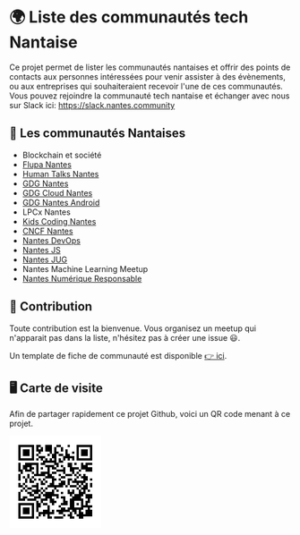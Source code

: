 # 🌍 Liste des communautés tech Nantaise

Ce projet permet de lister les communautés nantaises et offrir des points de contacts aux personnes intéressées pour venir assister à des évènements, ou aux entreprises qui souhaiteraient recevoir l'une de ces communautés.
Vous pouvez rejoindre la communauté tech nantaise et échanger avec nous sur Slack ici: https://slack.nantes.community

## 🐘 Les communautés Nantaises

- Blockchain et société
- [Flupa Nantes](./flupa/README.md)
- [Human Talks Nantes](./human-talks/README.md)
- [GDG Nantes](https://gdg.community.dev/gdg-nantes/)
- [GDG Cloud Nantes](./gdg-cloud-nantes/README.md)
- [GDG Nantes Android](./gdg-nantes-android/README.md)
- LPCx Nantes
- [Kids Coding Nantes](https://www.linkedin.com/groups/12321284/)
- [CNCF Nantes](https://www.meetup.com/fr-FR/Cloud-Native-Computing-Nantes/)
- [Nantes DevOps](./nantes-devops/README.md)
- [Nantes JS](./nantesjs/README.md)
- [Nantes JUG](./nantesjug/README.md)
- Nantes Machine Learning Meetup
- [Nantes Numérique Responsable](./nnr/README.md)

## 💫 Contribution

Toute contribution est la bienvenue. Vous organisez un meetup qui n'apparait pas dans la liste, n'hésitez pas à créer une issue 😃.

Un template de fiche de communauté est disponible [👉 ici](./template/template.md).

## 🖥 Carte de visite

Afin de partager rapidement ce projet Github, voici un QR code menant à ce projet.

![QR Code](./docs/qrcodeGitHub.png)
